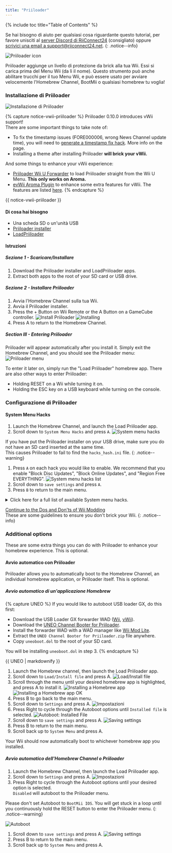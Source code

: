 ```yaml
---
title: "Priiloader"
---
```


{% include toc title="Table of Contents" %}

Se hai bisogno di aiuto per qualsiasi cosa riguardante questo tutorial, per favore unisciti al [server Discord di RiiConnect24](https://discord.gg/rc24) (consigliato) oppure [scrivici una email a support@riiconnect24.net](mailto:support@riiconnect24.net).
{: .notice--info}

![Priiloader icon](/images/Priiloader/icon.png)

Priiloader aggiunge un livello di protezione da brick alla tua Wii. Essi si carica prima del Menu Wii (da lì il nome). Questo strumento può anche abilitare trucchi per il tuo Menu Wii, e può essere usato per avviare velocemente l'Homebrew Channel, BootMii o qualsiasi homebrew tu voglia!

### Installazione di Priiloader

![Installazione di Priiloader](/images/Priiloader/priiloader.jpg)

{% capture notice-vwii-priiloader %}
Priiloader 0.10.0 introduces vWii support! <br> There are some important things to take note of:
- To fix the timestamp issues (FORE000006, wrong News Channel update time), you will need to [generate a timestamp fix hack](https://garyodernichts.github.io/priiloader-patch-gen/). More info on the page.
- Installing a theme after installing Priiloader **will brick your vWii.**

And some things to enhance your vWii experience:
- [Priiloader Wii U Forwarder](https://github.com/DacoTaco/priiloader/releases/download/0.10.0-RC3/PriiloaderWiiUForwarder.wuhb) to load Priiloader straight from the Wii U Menu. **This only works on Aroma.**
- [evWii Aroma Plugin](https://github.com/GaryOderNichts/evwii/releases) to enhance some extra features for vWii. The features are listed [here](https://github.com/GaryOderNichts/evwii#features).
{% endcapture %}

<div class="notice--success" markdown="1">

{{ notice-vwii-priiloader }}
</div>

#### Di cosa hai bisogno

- Una scheda SD o un'unità USB
- [Priiloader installer](https://github.com/DacoTaco/priiloader/releases/download/0.10.0-RC3/Priiloader_v0_10RC3.zip)
- [LoadPriiloader](https://hbb1.oscwii.org/hbb/LoadPriiloader/LoadPriiloader.zip)

#### Istruzioni

##### Sezione 1 - Scaricare/Installare

1. Download the Priiloader installer and LoadPriiloader apps.
1. Extract both apps to the root of your SD card or USB drive.

##### Sezione 2 - Installare Priiloader

1. Avvia l'Homebrew Channel sulla tua Wii.
1. Avvia il Priiloader installer.
1. Press the + Button on Wii Remote or the A Button on a GameCube controller. ![Install Priiloader](/images/Priiloader/installer.png) ![Installing](/images/Priiloader/installing.png)
1. Press A to return to the Homebrew Channel.

##### Section III - Entering Priiloader

Priiloader will appear automatically after you install it. Simply exit the Homebrew Channel, and you should see the Priiloader menu: ![Priiloader menu](/images/Priiloader/menu.png)

To enter it later on, simply run the "Load Priiloader" homebrew app. There are also other ways to enter Priiloader:
- Holding RESET on a Wii while turning it on.
- Holding the ESC key on a USB keyboard while turning on the console.

### Configurazione di Priiloader

#### System Menu Hacks

1. Launch the Homebrew Channel, and launch the Load Priiloader app.
1. Scroll down to `System Menu Hacks` and press `A`. ![System menu hacks](/images/Priiloader/menu_hacks.png)

If you have put the Priiloader installer on your USB drive, make sure you do not have an SD card inserted at the same time. <br> This causes Priiloader to fail to find the `hacks_hash.ini` file.
{: .notice--warning}

1. Press `A` on each hack you would like to enable. We recommend that you enable "Block Disc Updates", "Block Online Updates", and "Region Free EVERYTHING". ![System menu hacks list](/images/Priiloader/system_menu_hacks.png)
1. Scroll down to `save settings` and press `A`.
1. Press `B` to return to the main menu.

<details id="system-menu-hacks-list" class="notice--info" markdown="1">
<summary><a>Click here for a full list of available System menu hacks.</a></summary>

| Trucchi                                   | Descrizione                                                                                                                                                                           |
| ----------------------------------------- | ------------------------------------------------------------------------------------------------------------------------------------------------------------------------------------- |
| Block Disc Updates                        | Rimuove lo schemo "Aggiornamento sistema Wii" incluso in alcuni giochi che ti costringe ad aggiornare la console per giocare.                                                         |
| Block Online Updates                      | Disabilita gli aggiornamenti della tua Wii. Ogni aggiornamento fallirà con errore 32007.                                                                                              |
| Auto-Press A at Health Screen             | Preme automaticamente il pulsante A per saltare la schermata di "Salute e Sicurezza".                                                                                                 |
| Replace Health Screen with Backmenu       | Cambia la schermata di "Salute e Sicurezza" con l'animazione riprodotta quando si ritorna al Menu Wii.                                                                                |
| Move Disc Channel                         | Ti permette dii spostare il Canale Disco dove vuoi nel Menu Wii. Normalmente è bloccato in alto a sinistra nella prima pagina.                                                        |
| Wiimmfi Patch v4                          | Patcha automaticamente tutti i giochi che avvi dal Canale Disco per essere usati con Wiimmfi.                                                                                         |
| 480p graphics fix in system menu          | Risolve un piccolo problema con la definizione in 480p nel Menu Wii.                                                                                                                  |
| Remove NoCopy Save File Protection        | Consente di copiare i file di salvataggio normalmente non consentiti sulla scheda SD dalla Gestione Dati                                                                              |
| Region Free EVERYTHING                    | Disabilita i blocchi regionali per ogni applicazione Wii, anche quelli scaricati.                                                                                                     |
| ~~No System Menu Sounds AT ALL~~          | ~~Disables all the Wii Menu sound effects.~~ Currently broken.                                                                                                                        |
| No System Menu Background Music           | Disabilita la musica di sottofondo del Menu Wii.                                                                                                                                      |
| Re-Enable Bannerbomb v2                   | Abilita l'exploit "Bannerbomb" sull'ultima versione Wii. Non necessario se l'Homebrew Channel è già installato.                                                                       |
| OSReport to UsbGecko(slot B)              | Invia i log del Menu Wii a un dispositivo di debug nella memory card dello slot B.                                                                                                    |
| OSReport to UsbGecko(GeckoOS,B)           | Invia i log del Menu Wii a un dispositivo di debug nella memory card dello slot B, se il Menu Wii è avviato con Gecko OS.                                                             |
| Force boot into Data Management           | Immediately loads the Wii menu into Data Management.                                                                                                                                  |
| Force Standard Recovery Mode              | Automatically launches the console in recovery mode. Used to launch recovery discs, letting users unbrick their Wii systems.                                                          |
| Remove Diagnostic Disc Check              | Removes a check in the Wii to see if an inserted game matches the title ID of the "Wii Startup Disc".                                                                                 |
| No-Delete HAXX,JODI,DVDX,DISC,DISK,RZDx   | Re-enable channels with these title IDs (originally blocked in system updates due to them being exploits).                                                                            |
| Force Disc Games to run under IOS249      | Make discs use cIOS 249 as the game's IOS. While it cannot allow playing of burned games on its own, it is needed to play burned discs. (Can give you Error 002 on a non-burned game) |
| Remove Deflicker                          | Removes the deflicker filter and makes the Wii Menu appear clearer.                                                                                                                   |
| Block Disc Autoboot                       | This prevents the Wii from instantly launching discs with title IDs starting with 0 or 1 (0x30, 0x31).                                                                                |
| Allow TitleID RAAE, 408x, 410x            | Allows the Wii Menu to read the discs with the title IDs RAAE (Wii Startup Disc), 408x and 410x (Wii Backup Disc)                                                                     |
| Remove IOS16 Disc Error                   | Allows the Wii Menu to launch discs (this is only the Wii Backup Disc) that use IOS16.                                                                                                |
| Mark Network Connection as Tested         | Enables the `Use This Connection` button in the Internet connection settings, regardless of the results of the last connection test.                                                  |
| Always enable WiiConnect24 for vWii       | Enables WiiConnect24 & Standby Connection every time the Wii menu starts. **Requires a reboot after enabling.**                                                                       |
| Create message via Calendar button (vWii) | Clicking on the Calendar button opens the Create Message menu instead of the Calendar, allowing the user to create Memos, send messages to, and register Wii friends.                 |

</details>

[Continue to the Dos and Don'ts of Wii Modding](dosanddonts)<br> These are some guidelines to ensure you don't brick your Wii.
{: .notice--info}

### Additional options

These are some extra things you can do with Priiloader to enhance your homebrew experience. This is optional.

#### Avvio automatico con Priiloader

Priiloader allows you to automatically boot to the Homebrew Channel, an individual homebrew application, or Priiloader itself. This is optional.

##### Avvio automatico di un'applicazione Homebrew

{% capture UNEO %}
If you would like to autoboot USB loader GX, do this first:
  * Download the USB Loader GX forwarder WAD ([Wii](https://sourceforge.net/projects/usbloadergx/files/Releases/Forwarders/USB%20Loader%20GX-UNEO_Forwarder_5_1_AHBPROT.wad), [vWii](https://sourceforge.net/projects/usbloadergx/files/Releases/Forwarders/USB%20Loader%20GX-UNEO_Forwarder_5_1_AHBPROT_vWii%20%28Fix%29.wad)).
  * Download the [UNEO Channel Booter for Priiloader](https://sourceforge.net/projects/usbloadergx/files/Releases/Forwarders%20dols/UNEO%20Channel%20Booter%20for%20Priiloader.zip/download).
  * Install the forwarder WAD with a WAD manager like [Wii Mod Lite](wiimodlite).
  * Extract the `UNEO Channel Booter for Priiloader.zip` file anywhere.
  * Copy `uneoboot.dol` to the root of your SD card.

You will be installing `uneoboot.dol` in step 3.
{% endcapture %}

<div class="notice--warning"> {{ UNEO | markdownify }} </div>

1. Launch the Homebrew channel, then launch the Load Priiloader app.
1. Scroll down to `Load/Install file` and press A. ![Load/Install file](/images/Priiloader/menu_install_file.png)
1. Scroll through the menu until your desired homebrew app is highlighted, and press A to install it. ![Installing a Homebrew app](/images/Priiloader/installing_file.png) ![Installing a Homebrew app OK](/images/Priiloader/installing_file_ok.png)
1. Press B to go back to the main menu.
1. Scroll down to `Settings` and press A. ![Impostazioni](/images/Priiloader/menu_settings.png)
1. Press Right to cycle through the Autoboot options until `Installed file` is selected. ![Autoboot: Installed File](/images/Priiloader/autoboot_installed_file.png)
1. Scroll down to `save settings` and press A. ![Saving settings](/images/Priiloader/settings_save.png)
1. Press B to return to the main menu.
1. Scroll back up to `System Menu` and press A.

Your Wii should now automatically boot to whichever homebrew app you installed.

##### Avvio automatico dell'Homebrew Channel o Priiloader

1. Launch the Homebrew Channel, then launch the Load Priiloader app.
1. Scroll down to `Settings` and press A. ![Impostazioni](/images/Priiloader/menu_settings.png)
1. Press Right to cycle through the Autoboot options until your desired option is selected. <br> `Disabled` will autoboot to the Priiloader menu.

Please don't set Autoboot to `BootMii IOS`. You will get stuck in a loop until you continuously hold the RESET button to enter the Priiloader menu.
{: .notice--warning}

   ![Autoboot](/images/Priiloader/autoboot_disabled.png)
1. Scroll down to `save settings` and press A. ![Saving settings](/images/Priiloader/settings_save.png)
1. Press B to return to the main menu.
1. Scroll back up to `System Menu` and press A.
